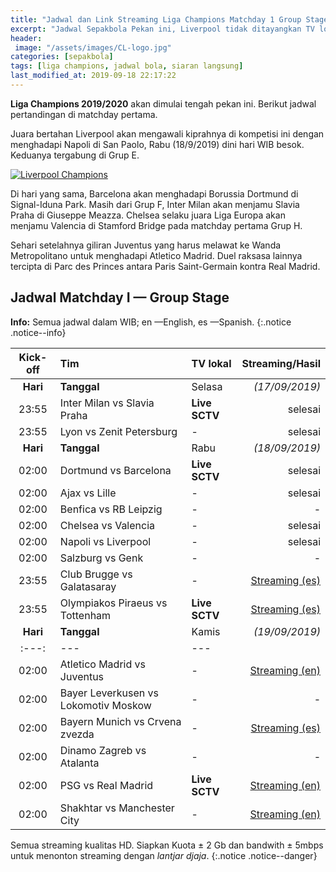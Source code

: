 ```yaml
---
title: "Jadwal dan Link Streaming Liga Champions Matchday 1 Group Stage"
excerpt: "Jadwal Sepakbola Pekan ini, Liverpool tidak ditayangkan TV lokal"
header:
 image: "/assets/images/CL-logo.jpg"
categories: [sepakbola]
tags: [liga champions, jadwal bola, siaran langsung]
last_modified_at: 2019-09-18 22:17:22
---
```


**Liga Champions 2019/2020** akan dimulai tengah pekan ini. Berikut jadwal pertandingan di matchday pertama.

Juara bertahan Liverpool akan mengawali kiprahnya di kompetisi ini dengan menghadapi Napoli di San Paolo, Rabu (18/9/2019) dini hari WIB besok. Keduanya tergabung di Grup E.

[![Liverpool Champions](https://i0.wp.com/knoacc.github.io/catetan/assets/images/Liverpool.jpg?resize=640,360)](/assets/images/Liverpool.jpg)

Di hari yang sama, Barcelona akan menghadapi Borussia Dortmund di Signal-Iduna Park. Masih dari Grup F, Inter Milan akan menjamu Slavia Praha di Giuseppe Meazza. Chelsea selaku juara Liga Europa akan menjamu Valencia di Stamford Bridge pada matchday pertama Grup H.

Sehari setelahnya giliran Juventus yang harus melawat ke Wanda Metropolitano untuk menghadapi Atletico Madrid. Duel raksasa lainnya tercipta di Parc des Princes antara Paris Saint-Germain kontra Real Madrid.

## Jadwal Matchday I — Group Stage

**Info:** Semua jadwal dalam WIB; en —English, es —Spanish.
{:.notice .notice--info}

|Kick-off|Tim|TV lokal|Streaming/Hasil|
|:---:|:---|:---|---:|
|**Hari**|**Tanggal**|Selasa|_(17/09/2019)_|
|23:55|Inter Milan vs Slavia Praha|**Live SCTV**|selesai|
|23:55|Lyon vs Zenit Petersburg|-|selesai|
|**Hari**|**Tanggal**|Rabu|_(18/09/2019)_|
|02:00|Dortmund vs Barcelona|**Live SCTV**|selesai|
|02:00|Ajax vs Lille|-|selesai|
|02:00|Benfica vs RB Leipzig|-|-|
|02:00|Chelsea vs Valencia|-|selesai|
|02:00|Napoli vs Liverpool|-|selesai|
|02:00|Salzburg vs Genk|-|-|
|23:55|Club Brugge vs Galatasaray|-|[Streaming (es)](/channel-4)|
|23:55|Olympiakos Piraeus vs Tottenham|**Live SCTV**|[Streaming (es)](/channel-3)|
|**Hari**|**Tanggal**|Kamis|_(19/09/2019)_|
|:---:|---|---|
|02:00|Atletico Madrid vs Juventus|-|[Streaming (en)](/channel-7)|
|02:00|Bayer Leverkusen vs Lokomotiv Moskow|-|-|
|02:00|Bayern Munich vs Crvena zvezda|-|[Streaming (es)](/channel-5)|
|02:00|Dinamo Zagreb vs Atalanta|-|-|
|02:00|PSG vs Real Madrid|**Live SCTV**|[Streaming (en)](/channel-6)|
|02:00|Shakhtar vs Manchester City|-|[Streaming (en)](/channel-8)|

Semua streaming kualitas HD. Siapkan Kuota ± 2 Gb dan bandwith ± 5mbps untuk menonton streaming dengan _lantjar djaja_.
{:.notice .notice--danger}
